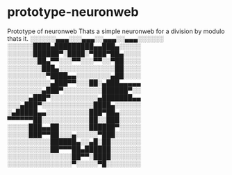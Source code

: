 # prototype-neuronweb
Prototype of neuronweb
Thats a simple neuronweb for a division by modulo 
thats it.
░░░░░░▄▄▄░░░▄▄▄░░▄▄▄░░▄▄▄░░░░░░
░░░░░░████▄█████████▄▄███▄░░░░░
░░░░░░██████▀░████░▀███▀██▄░░░░
░░░░░░░██▄▀▀░░░▀▀░░░▀▀░░▀██░░░░
░░░░░░░░███▄░░░░░░░░░░░░░██░░░░
░░░░░░░░░▀████▄▄░░░░░░░░▄██░░░░
░░░░░░░░░░▄███▀▀░░░██░▄███▄▄▄▄▄
░░░░░░░░▄███▀░░░░░░░░░██████▀░░
░░░░░▄███▀░░░░░░░░░░░▄███████▄▄
░░░▄███▀░░░░░░░░░░░░████▄░░░░░░
░▄█████▄▄░░░░░░░░░░███▀██▄░░░░░
▀▀▀▀▀▀██░░░░░░░░░░░██░░███░░░░░
░░░░░███▄▄██░░░░░░░██████▀░░░░░
░░░░░███▀▀██░░░▄░░░░░▀███░░░░░░
░░░░░░░░░░██████▄░░▄█░██░░░░░░░
░░░░░░░░░░██▀▀▀██▄██████░░░░░░░
░░░░░░░░░░░░░░░██▀▀░████░░░░░░░
░░░░░░░░░░░░░░░▀░░░░░▀█░░░░░░░░
